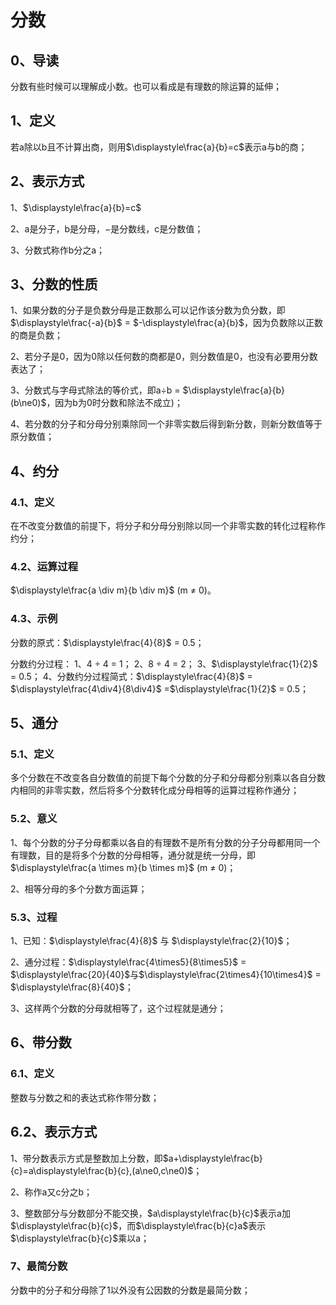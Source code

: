 # 分数
## 0、导读
分数有些时候可以理解成小数。也可以看成是有理数的除运算的延伸；


## 1、定义
若a除以b且不计算出商，则用$\displaystyle\frac{a}{b}=c$表示a与b的商；

## 2、表示方式
1、$\displaystyle\frac{a}{b}=c$

2、a是分子，b是分母，$-$是分数线，c是分数值；

3、分数式称作b分之a；

## 3、分数的性质
1、如果分数的分子是负数分母是正数那么可以记作该分数为负分数，即$\displaystyle\frac{-a}{b}$ = $-\displaystyle\frac{a}{b}$，因为负数除以正数的商是负数；

2、若分子是0，因为0除以任何数的商都是0，则分数值是0，也没有必要用分数表达了；

3、分数式与字母式除法的等价式，即a$\div$b = $\displaystyle\frac{a}{b}(b\ne0)$，因为b为0时分数和除法不成立)；

4、若分数的分子和分母分别乘除同一个非零实数后得到新分数，则新分数值等于原分数值；

## 4、约分
### 4.1、定义
在不改变分数值的前提下，将分子和分母分别除以同一个非零实数的转化过程称作约分；

### 4.2、运算过程
$\displaystyle\frac{a \div m}{b \div m}$ (m $\ne$ 0)。

### 4.3、示例
分数的原式：$\displaystyle\frac{4}{8}$ = 0.5；

分数约分过程：
1、4 $\div$ 4 = 1；
2、8 $\div$ 4 = 2；
3、$\displaystyle\frac{1}{2}$ = 0.5；
4、分数约分过程简式：$\displaystyle\frac{4}{8}$ = $\displaystyle\frac{4\div4}{8\div4}$ =$\displaystyle\frac{1}{2}$ = 0.5；

## 5、通分
### 5.1、定义
多个分数在不改变各自分数值的前提下每个分数的分子和分母都分别乘以各自分数内相同的非零实数，然后将多个分数转化成分母相等的运算过程称作通分；

### 5.2、意义
1、每个分数的分子分母都乘以各自的有理数不是所有分数的分子分母都用同一个有理数，目的是将多个分数的分母相等，通分就是统一分母，即$\displaystyle\frac{a \times m}{b \times m}$ (m $\ne$ 0)；

2、相等分母的多个分数方面运算；

### 5.3、过程
1、已知：$\displaystyle\frac{4}{8}$ 与 $\displaystyle\frac{2}{10}$；

2、通分过程：$\displaystyle\frac{4\times5}{8\times5}$ = $\displaystyle\frac{20}{40}$与$\displaystyle\frac{2\times4}{10\times4}$ = $\displaystyle\frac{8}{40}$；

3、这样两个分数的分母就相等了，这个过程就是通分；

## 6、带分数
### 6.1、定义
整数与分数之和的表达式称作带分数；

## 6.2、表示方式
1、带分数表示方式是整数加上分数，即$a+\displaystyle\frac{b}{c}=a\displaystyle\frac{b}{c},(a\ne0,c\ne0)$；

2、称作a又c分之b；

3、整数部分与分数部分不能交换，$a\displaystyle\frac{b}{c}$表示a加$\displaystyle\frac{b}{c}$，而$\displaystyle\frac{b}{c}a$表示$\displaystyle\frac{b}{c}$乘以a；

### 7、最简分数
分数中的分子和分母除了1以外没有公因数的分数是最简分数；

